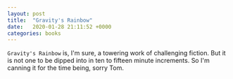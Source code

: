 ```yaml
---
layout: post
title:  "Gravity's Rainbow"
date:   2020-01-28 21:11:52 +0000
categories: books
---
```


`Gravity's Rainbow` is, I'm sure, a towering work of challenging fiction. But it is not one to be dipped into in ten to fifteen minute increments. So I'm canning it for the time being, sorry Tom.

